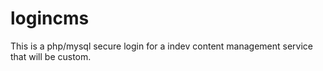 # logincms
This is a php/mysql secure login for a indev content management service that will be custom.